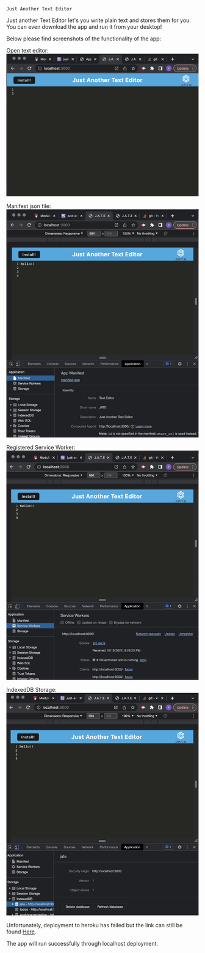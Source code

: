     Just Another Text Editor

Just another Text Editor let's you write plain text and stores them for you. You can even download the app and run it from your desktop!

Below please find screenshots of the functionality of the app:

Open text editor:
![Open text Editor](./screeshots/Screen%20Shot%202022-10-18%20at%2010.14.25%20PM.png)

Manifest json file:
![Manifest.json](./screeshots/Screen%20Shot%202022-10-18%20at%2010.15.33%20PM.png)

Registered Service Worker:
![Registered Service Worker](./screeshots/Screen%20Shot%202022-10-18%20at%2010.15.45%20PM.png)

IndexedDB Storage:
![Storage](./screeshots/Screen%20Shot%202022-10-18%20at%2010.16.11%20PM.png)

Unfortunately, deployment to heroku has failed but the link can still be found [Here](https://just-another-text-editor-vr.herokuapp.com/).

The app will run successfully through localhost deployment.
